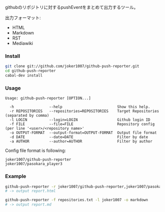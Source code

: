 githubのリポジトリに対するpushEventをまとめて出力するツール。

出力フォーマット:
- HTML
- Markdown
- RST
- Mediawiki

### Install
```sh
git clone git://github.com/joker1007/github-push-reporter.git
cd github-push-reporter
cabal-dev install
```

### Usage
```
Usage: github-push-reporter [OPTION...]

  -h                --help                         Show this help.
  -r REPOSITORIES   --repositories=REPOSITORIES    Target Repositories (separated by comma)
  -l LOGIN          --login=LOGIN                  Github login ID
  -f FILE           --file=FILE                    Repository config (per line '<user>/<repository name>'
  -o OUTPUT-FORMAT  --output-format=OUTPUT-FORMAT  Output file format
  -d DATE           --date=DATE                    Filter by date
  -a AUTHOR         --author=AUTHOR                Filter by author
```

Config file format is following:
```
joker1007/github-push-reporter
joker1007/pasokara_player3
```

### Example
```sh
github-push-reporter -r joker1007/github-push-reporter,joker1007/pasokara_player3 -l joker1007
# -> output report.html

github-push-reporter -f repositories.txt -l joker1007 -o markdown
# -> output report.md
```
